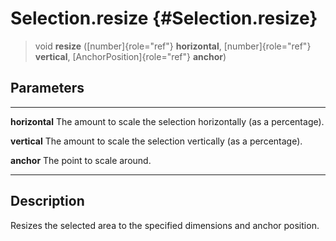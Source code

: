 Selection.resize {#Selection.resize}
================

> void **resize** ([number]{role="ref"} **horizontal**,
> [number]{role="ref"} **vertical**, [AnchorPosition]{role="ref"}
> **anchor**)

Parameters
----------

  ---------------- --------------------------------------------------------
  **horizontal**   The amount to scale the selection horizontally (as a
                   percentage).

  **vertical**     The amount to scale the selection vertically (as a
                   percentage).

  **anchor**       The point to scale around.
  ---------------- --------------------------------------------------------

Description
-----------

Resizes the selected area to the specified dimensions and anchor
position.
